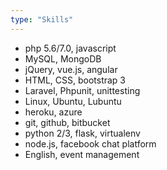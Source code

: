 ```yaml
---
type: "Skills"
---
```


* php 5.6/7.0, javascript
* MySQL, MongoDB
* jQuery, vue.js, angular
* HTML, CSS, bootstrap 3
* Laravel, Phpunit, unittesting
* Linux, Ubuntu, Lubuntu
* heroku, azure
* git, github, bitbucket
* python 2/3, flask, virtualenv
* node.js, facebook chat platform
* English, event management
